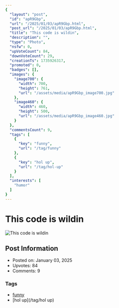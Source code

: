 ```yaml
---
{
  "layout": "post",
  "id": "apR9Gbp",
  "url": "/2025/01/03/apR9Gbp.html",
  "post_url": "/2025/01/03/apR9Gbp.html",
  "title": "This code is wildin",
  "description": "",
  "type": "Photo",
  "nsfw": 0,
  "upVoteCount": 84,
  "downVoteCount": 29,
  "creationTs": 1735926317,
  "promoted": 0,
  "badges": [],
  "images": {
    "image700": {
      "width": 700,
      "height": 761,
      "url": "/assets/media/apR9Gbp_image700.jpg"
    },
    "image460": {
      "width": 460,
      "height": 500,
      "url": "/assets/media/apR9Gbp_image460.jpg"
    }
  },
  "commentsCount": 9,
  "tags": [
    {
      "key": "funny",
      "url": "/tag/funny"
    },
    {
      "key": "hol up",
      "url": "/tag/hol-up"
    }
  ],
  "interests": [
    "humor"
  ]
}
---
```


# This code is wildin

![This code is wildin](/assets/media/apR9Gbp_image700.jpg)

## Post Information

- Posted on: January 03, 2025
- Upvotes: 84
- Comments: 9

### Tags

- [funny](/tag/funny)
- [hol up](/tag/hol up)
